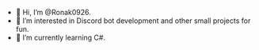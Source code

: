 - 👋 Hi, I’m @Ronak0926.
- 👀 I’m interested in Discord bot development and other small projects for fun.
- 🌱 I’m currently learning C#.

<!---
Ronak0926/Ronak0926 is a ✨ special ✨ repository because its `README.md` (this file) appears on your GitHub profile.
You can click the Preview link to take a look at your changes.
--->
